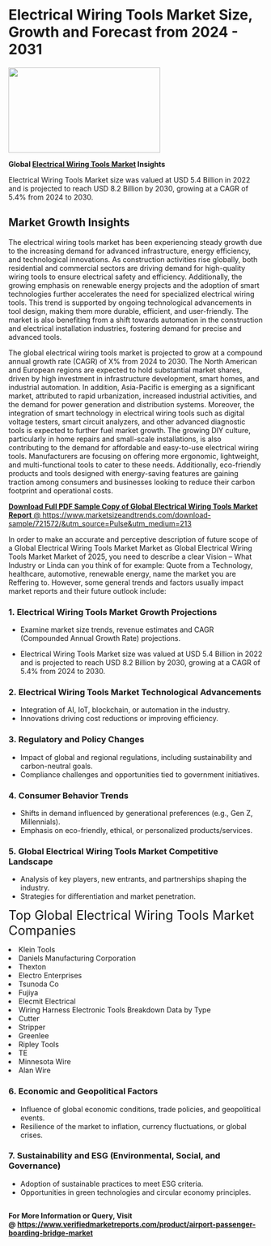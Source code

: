 <H1>Electrical Wiring Tools Market Size, Growth and Forecast from 2024 - 2031</H1><img class="aligncenter size-medium wp-image-584254" src="https://thirdeyenews.in/wp-content/uploads/2024/09/Global-Market-Research-300x168.jpeg" alt="" width="300" height="168" /><p><strong>Global&nbsp;<a href="https://www.marketsizeandtrends.com/download-sample/721572/&amp;utm_source=Pulse&amp;utm_medium=213">Electrical Wiring Tools Market</a> Insights</strong></p><p>Electrical Wiring Tools Market size was valued at USD 5.4 Billion in 2022 and is projected to reach USD 8.2 Billion by 2030, growing at a CAGR of 5.4% from 2024 to 2030.</p><p><h2>Market Growth Insights</h2> <p>The electrical wiring tools market has been experiencing steady growth due to the increasing demand for advanced infrastructure, energy efficiency, and technological innovations. As construction activities rise globally, both residential and commercial sectors are driving demand for high-quality wiring tools to ensure electrical safety and efficiency. Additionally, the growing emphasis on renewable energy projects and the adoption of smart technologies further accelerates the need for specialized electrical wiring tools. This trend is supported by ongoing technological advancements in tool design, making them more durable, efficient, and user-friendly. The market is also benefiting from a shift towards automation in the construction and electrical installation industries, fostering demand for precise and advanced tools.</p> <p><a href="javascript:void(0);"></a></p> <p>The global electrical wiring tools market is projected to grow at a compound annual growth rate (CAGR) of X% from 2024 to 2030. The North American and European regions are expected to hold substantial market shares, driven by high investment in infrastructure development, smart homes, and industrial automation. In addition, Asia-Pacific is emerging as a significant market, attributed to rapid urbanization, increased industrial activities, and the demand for power generation and distribution systems. Moreover, the integration of smart technology in electrical wiring tools such as digital voltage testers, smart circuit analyzers, and other advanced diagnostic tools is expected to further fuel market growth. The growing DIY culture, particularly in home repairs and small-scale installations, is also contributing to the demand for affordable and easy-to-use electrical wiring tools. Manufacturers are focusing on offering more ergonomic, lightweight, and multi-functional tools to cater to these needs. Additionally, eco-friendly products and tools designed with energy-saving features are gaining traction among consumers and businesses looking to reduce their carbon footprint and operational costs.</p> <p><a href="javascript:void(0);"></p><p><span class=""><strong>Download Full PDF Sample Copy of Global Electrical Wiring Tools Market Report</strong> @ <a href="https://www.marketsizeandtrends.com/download-sample/721572/&amp;utm_source=Pulse&amp;utm_medium=213" target="_blank">https://www.marketsizeandtrends.com/download-sample/721572/&amp;utm_source=Pulse&amp;utm_medium=213</a></span></p><p>In order to make an accurate and perceptive description of future scope of a Global&nbsp;Electrical Wiring Tools Market Market as Global&nbsp;Electrical Wiring Tools Market Market of 2025, you need to describe a clear Vision &ndash; What Industry or Linda can you think of for example: Quote from a Technology, healthcare, automotive, renewable energy, name the market you are Reffering to. However, some general trends and factors usually impact market reports and their future outlook include:</p><h3>1.&nbsp;<strong>Electrical Wiring Tools Market Growth Projections</strong></h3><ul><li>Examine market size trends, revenue estimates and CAGR (Compounded Annual Growth Rate) projections.</li><li><p>Electrical Wiring Tools Market size was valued at USD 5.4 Billion in 2022 and is projected to reach USD 8.2 Billion by 2030, growing at a CAGR of 5.4% from 2024 to 2030.</p></li></ul><h3>2.&nbsp;<strong>Electrical Wiring Tools Market Technological Advancements</strong></h3><ul><li>Integration of AI, IoT, blockchain, or automation in the industry.</li><li>Innovations driving cost reductions or improving efficiency.</li></ul><h3>3.&nbsp;<strong>Regulatory and Policy Changes</strong></h3><ul><li>Impact of global and regional regulations, including sustainability and carbon-neutral goals.</li><li>Compliance challenges and opportunities tied to government initiatives.</li></ul><h3>4.&nbsp;<strong>Consumer Behavior Trends</strong></h3><ul><li>Shifts in demand influenced by generational preferences (e.g., Gen Z, Millennials).</li><li>Emphasis on eco-friendly, ethical, or personalized products/services.</li></ul><h3>5.&nbsp;<strong>Global Electrical Wiring Tools Market Competitive Landscape</strong></h3><ul><li>Analysis of key players, new entrants, and partnerships shaping the industry.</li><li>Strategies for differentiation and market penetration.</li></ul><p data-pm-slice="1 1 []"><span style="color: inherit; font-family: inherit; font-size: 25px;">Top Global Electrical Wiring Tools Market Companies</span></p><div class="" data-test-id=""><p><li>Klein Tools</li><li> Daniels Manufacturing Corporation</li><li> Thexton</li><li> Electro Enterprises</li><li> Tsunoda Co</li><li> Fujiya</li><li> Elecmit Electrical</li><li> Wiring Harness Electronic Tools Breakdown Data by Type</li><li> Cutter</li><li> Stripper</li><li> Greenlee</li><li> Ripley Tools</li><li> TE</li><li> Minnesota Wire</li><li> Alan Wire</li></p></div><h3>6.&nbsp;<strong>Economic and Geopolitical Factors</strong></h3><ul><li>Influence of global economic conditions, trade policies, and geopolitical events.</li><li>Resilience of the market to inflation, currency fluctuations, or global crises.</li></ul><h3>7.&nbsp;<strong>Sustainability and ESG (Environmental, Social, and Governance)</strong></h3><ul><li>Adoption of sustainable practices to meet ESG criteria.</li><li>Opportunities in green technologies and circular economy principles.</li></ul><h2><strong style="font-size: 14px;">For More Information or Query, Visit @&nbsp;</strong><a style="background-color: #ffffff; font-size: 14px;" href="https://www.marketsizeandtrends.com/report/electrical-wiring-tools-market/" target="_blank">https://www.verifiedmarketreports.com/product/airport-passenger-boarding-bridge-market</a></h2>
